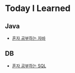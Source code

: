 # Today I Learned

## Java

- [혼자 공부하는 자바](https://github.com/Jinuk93/TIL/blob/master/Java/Hon_Gong_Java/README.md)

## DB

- [혼자 공부하는 SQL](https://github.com/Jinuk93/TIL/blob/master/Java/Hon_Gong_Java/README.md)
